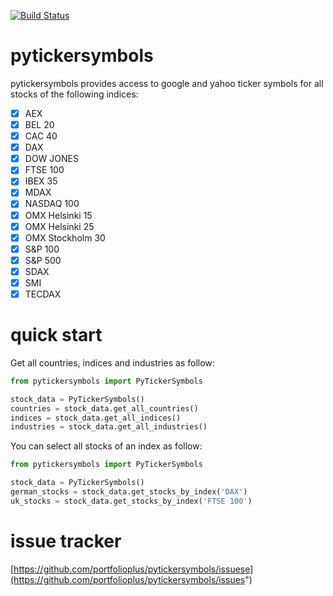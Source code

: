 [![Build Status](https://travis-ci.org/portfolioplus/pystockticker.svg?branch=master)](https://travis-ci.org/portfolioplus/pytickersymbols)
# pytickersymbols

pytickersymbols provides access to google and yahoo ticker symbols for all stocks of the following indices:
- [x] AEX
- [x] BEL 20
- [x] CAC 40
- [x] DAX
- [x] DOW JONES
- [x] FTSE 100
- [x] IBEX 35
- [x] MDAX
- [x] NASDAQ 100
- [x] OMX Helsinki 15
- [x] OMX Helsinki 25
- [x] OMX Stockholm 30
- [x] S&P 100
- [x] S&P 500
- [x] SDAX
- [x] SMI
- [x] TECDAX

# quick start

Get all countries, indices and industries as follow:
```python
from pytickersymbols import PyTickerSymbols

stock_data = PyTickerSymbols()
countries = stock_data.get_all_countries()
indices = stock_data.get_all_indices()
industries = stock_data.get_all_industries()
```

You can select all stocks of an index as follow:
```python
from pytickersymbols import PyTickerSymbols

stock_data = PyTickerSymbols()
german_stocks = stock_data.get_stocks_by_index('DAX')
uk_stocks = stock_data.get_stocks_by_index('FTSE 100')

```

# issue tracker

[https://github.com/portfolioplus/pytickersymbols/issuese](https://github.com/portfolioplus/pytickersymbols/issues")
